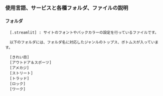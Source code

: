 ### 使用言語、サービスと各種フォルダ、ファイルの説明
    
 #### フォルダ
      [.streamlit] : サイトのフォントやバックカラーの設定を行っているファイルです。
      
      以下のフォルダには、フォルダ名に対応したジャンルのトップス、ボトムスが入っています。
      
      [きれい目]
      [アウトドア＆スポーツ]
      [アメカジ]
      [ストリート]
      [トラッド]
      [ロック]
      [ワーク]
